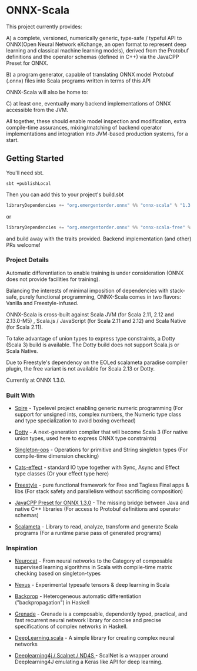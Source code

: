 # ONNX-Scala

This project currently provides:

A) a complete, versioned, numerically generic, type-safe / typeful API to ONNX(Open Neural Network eXchange, an open format to represent deep learning and classical machine learning models), derived from the Protobuf definitions and the operator schemas (defined in C++) via the JavaCPP Preset for ONNX.

B) a program generator, capable of translating ONNX model Protobuf (.onnx) files into Scala programs written in terms of this API


ONNX-Scala will also be home to:

C) at least one, eventually many backend implementations of ONNX accessible from the JVM.

All together, these should enable model inspection and modification, extra compile-time assurances, mixing/matching of backend operator implementations and integration into JVM-based production systems, for a start.

## Getting Started

You'll need sbt.

```
sbt +publishLocal
```

Then you can add this to your project's build.sbt 

```scala
libraryDependencies += "org.emergentorder.onnx" %% "onnx-scala" % "1.3.0-0.1.0-SNAPSHOT"
```

or 

```scala
libraryDependencies += "org.emergentorder.onnx" %% "onnx-scala-free" % "1.3.0-0.1.0-SNAPSHOT"
``` 

and build away with the traits provided. Backend implementation (and other) PRs welcome!


### Project Details 

Automatic differentiation to enable training is under consideration (ONNX does not provide facilities for training).

Balancing the interests of minimal imposition of dependencies with stack-safe, purely functional programming, ONNX-Scala comes in two flavors: Vanilla and Freestyle-infused.

ONNX-Scala is cross-built against Scala JVM (for Scala 2.11, 2.12 and 2.13.0-M5) , Scala.js / JavaScript (for Scala 2.11 and 2.12) and Scala Native (for Scala 2.11).

To take advantage of union types to express type constraints, a Dotty (Scala 3) build is available. The Dotty build does not support Scala.js or Scala Native.

Due to Freestyle's dependency on the EOLed scalameta paradise compiler plugin, the free variant is not available for Scala 2.13 or Dotty.

Currently at ONNX 1.3.0.


### Built With

* [Spire](https://github.com/non/spire) - Typelevel project enabling generic numeric programming (For support for unsigned ints, complex numbers, the Numeric type class and type specialization to avoid boxing overhead)

* [Dotty](https://github.com/lampepfl/dotty) - A next-generation compiler that will become Scala 3 (For native union types, used here to express ONNX type constraints)

* [Singleton-ops](https://github.com/fthomas/singleton-ops) - Operations for primitive and String singleton types (For compile-time dimension checking)

* [Cats-effect](https://github.com/typelevel/cats-effect) - standard IO type together with Sync, Async and Effect type classes (Or your effect type here)

* [Freestyle](https://github.com/frees-io/freestyle) - pure functional framework for Free and Tagless Final apps & libs (For stack safety and parallelism without sacrificing composition) 

* [JavaCPP Preset for ONNX 1.3.0](https://github.com/bytedeco/javacpp-presets/tree/master/onnx) - The missing bridge between Java and native C++ libraries (For access to Protobuf definitions and operator schemas)

* [Scalameta](https://github.com/scalameta/scalameta) - Library to read, analyze, transform and generate Scala programs (For a runtime parse pass of generated programs)


### Inspiration

* [Neurocat](https://github.com/mandubian/neurocat) -  From neural networks to the Category of composable supervised learning algorithms in Scala with compile-time matrix checking based on singleton-types

* [Nexus](https://github.com/ctongfei/nexus) - Experimental typesafe tensors & deep learning in Scala

* [Backprop](https://github.com/mstksg/backprop) - Heterogeneous automatic differentiation ("backpropagation") in Haskell

* [Grenade](https://github.com/HuwCampbell/grenade) - Grenade is a composable, dependently typed, practical, and fast recurrent neural network library for concise and precise specifications of complex networks in Haskell.

* [DeepLearning.scala](https://github.com/ThoughtWorksInc/DeepLearning.scala) - A simple library for creating complex neural networks

* [Deeplearning4j / Scalnet / ND4S ](https://github.com/deeplearning4j/deeplearning4j/tree/master/scalnet) - ScalNet is a wrapper around Deeplearning4J emulating a Keras like API for deep learning. 
